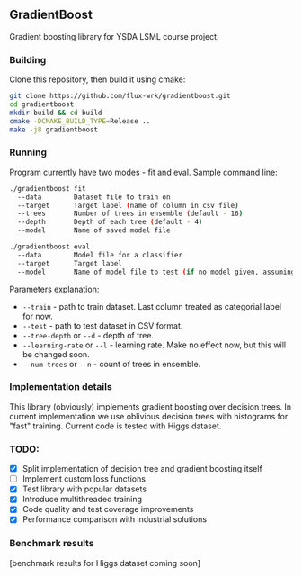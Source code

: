 ## GradientBoost
Gradient boosting library for YSDA LSML course project. 

### Building
Clone this repository, then build it using cmake:
```bash
git clone https://github.com/flux-wrk/gradientboost.git
cd gradientboost
mkdir build && cd build
cmake -DCMAKE_BUILD_TYPE=Release ..
make -j8 gradientboost
```

### Running
Program currently have two modes - fit and eval.
Sample command line:
```bash
./gradientboost fit
  --data 		Dataset file to train on
  --target 		Target label (name of column in csv file)
  --trees 		Number of trees in ensemble (default - 16)
  --depth 		Depth of each tree (default - 4)
  --model 		Name of saved model file

./gradientboost eval
  --data       	Model file for a classifier
  --target     	Target label
  --model 		Name of model file to test (if no model given, assuming evaluation of model trained in 'fit' subcommand)
```

Parameters explanation:
- `--train` - path to train dataset. Last column treated as categorial label for now.
- `--test` - path to test dataset in CSV format.
- `--tree-depth` or `--d` - depth of tree.
- `--learning-rate` or `--l` - learning rate. Make no effect now, but this will be changed soon.
- `--num-trees` or `--n` - count of trees in ensemble.

### Implementation details
This library (obviously) implements gradient boosting over decision trees. In current implementation we use oblivious decision trees with histograms for "fast" training.
Current code is tested with Higgs dataset.

### TODO:
- [x] Split implementation of decision tree and gradient boosting itself
- [ ] Implement custom loss functions
- [x] Test library with popular datasets
- [x] Introduce multithreaded training
- [x] Code quality and test coverage improvements
- [x] Performance comparison with industrial solutions

### Benchmark results

[benchmark results for Higgs dataset coming soon]
